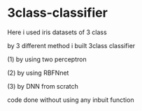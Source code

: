 # 3class-classifier
Here i used iris datasets of 3 class

by 3 different method i built 3class classifier


(1) by using two perceptron

(2) by using RBFNnet

(3) by DNN from scratch



code done without using any inbuit function
